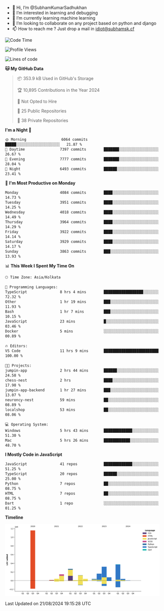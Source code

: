 - 👋 Hi, I’m @SubhamKumarSadhukhan
- 👀 I’m interested in learning and debugging
- 🌱 I’m currently learning machine learning
- 💞️ I’m looking to collaborate on any project based on python and django
- 📫 How to reach me ?
      Just drop a mail in idiot@subhamsk.cf

<!---
SubhamKumarSadhukhan/SubhamKumarSadhukhan is a ✨ special ✨ repository because its `README.md` (this file) appears on your GitHub profile.
You can click the Preview link to take a look at your changes.
--->


<!--START_SECTION:waka-->
![Code Time](http://img.shields.io/badge/Code%20Time-2%2C418%20hrs%2049%20mins-blue)

![Profile Views](http://img.shields.io/badge/Profile%20Views-1-blue)

![Lines of code](https://img.shields.io/badge/From%20Hello%20World%20I%27ve%20Written-2.8%20million%20lines%20of%20code-blue)

**🐱 My GitHub Data** 

> 📦 353.9 kB Used in GitHub's Storage 
 > 
> 🏆 10,895 Contributions in the Year 2024
 > 
> 🚫 Not Opted to Hire
 > 
> 📜 25 Public Repositories 
 > 
> 🔑 38 Private Repositories 
 > 
**I'm a Night 🦉** 

```text
🌞 Morning                6064 commits        █████░░░░░░░░░░░░░░░░░░░░   21.87 % 
🌆 Daytime                7397 commits        ███████░░░░░░░░░░░░░░░░░░   26.67 % 
🌃 Evening                7777 commits        ███████░░░░░░░░░░░░░░░░░░   28.04 % 
🌙 Night                  6493 commits        ██████░░░░░░░░░░░░░░░░░░░   23.41 % 
```
📅 **I'm Most Productive on Monday** 

```text
Monday                   4084 commits        ████░░░░░░░░░░░░░░░░░░░░░   14.73 % 
Tuesday                  3951 commits        ████░░░░░░░░░░░░░░░░░░░░░   14.25 % 
Wednesday                4018 commits        ████░░░░░░░░░░░░░░░░░░░░░   14.49 % 
Thursday                 3964 commits        ████░░░░░░░░░░░░░░░░░░░░░   14.29 % 
Friday                   3922 commits        ████░░░░░░░░░░░░░░░░░░░░░   14.14 % 
Saturday                 3929 commits        ████░░░░░░░░░░░░░░░░░░░░░   14.17 % 
Sunday                   3863 commits        ███░░░░░░░░░░░░░░░░░░░░░░   13.93 % 
```


📊 **This Week I Spent My Time On** 

```text
🕑︎ Time Zone: Asia/Kolkata

💬 Programming Languages: 
TypeScript               8 hrs 4 mins        ██████████████████░░░░░░░   72.32 % 
Other                    1 hr 19 mins        ███░░░░░░░░░░░░░░░░░░░░░░   11.93 % 
Bash                     1 hr 7 mins         ███░░░░░░░░░░░░░░░░░░░░░░   10.15 % 
JavaScript               23 mins             █░░░░░░░░░░░░░░░░░░░░░░░░   03.46 % 
Docker                   5 mins              ░░░░░░░░░░░░░░░░░░░░░░░░░   00.89 % 

🔥 Editors: 
VS Code                  11 hrs 9 mins       █████████████████████████   100.00 % 

🐱‍💻 Projects: 
jumpin-app               2 hrs 44 mins       ██████░░░░░░░░░░░░░░░░░░░   24.58 % 
chess-nest               2 hrs               ████░░░░░░░░░░░░░░░░░░░░░   17.98 % 
jumpin-app-backend       1 hr 27 mins        ███░░░░░░░░░░░░░░░░░░░░░░   13.07 % 
neuroncy-nest            59 mins             ██░░░░░░░░░░░░░░░░░░░░░░░   08.89 % 
localshop                53 mins             ██░░░░░░░░░░░░░░░░░░░░░░░   08.06 % 

💻 Operating System: 
Windows                  5 hrs 43 mins       █████████████░░░░░░░░░░░░   51.30 % 
Mac                      5 hrs 26 mins       ████████████░░░░░░░░░░░░░   48.70 % 
```

**I Mostly Code in JavaScript** 

```text
JavaScript               41 repos            █████████████░░░░░░░░░░░░   51.25 % 
TypeScript               20 repos            ██████░░░░░░░░░░░░░░░░░░░   25.00 % 
Python                   7 repos             ██░░░░░░░░░░░░░░░░░░░░░░░   08.75 % 
HTML                     7 repos             ██░░░░░░░░░░░░░░░░░░░░░░░   08.75 % 
Dart                     1 repo              ░░░░░░░░░░░░░░░░░░░░░░░░░   01.25 % 
```



**Timeline**

![Lines of Code chart](https://raw.githubusercontent.com/SubhamKumarSadhukhan/SubhamKumarSadhukhan/main/assets/bar_graph.png)


 Last Updated on 21/08/2024 19:15:28 UTC
<!--END_SECTION:waka-->
